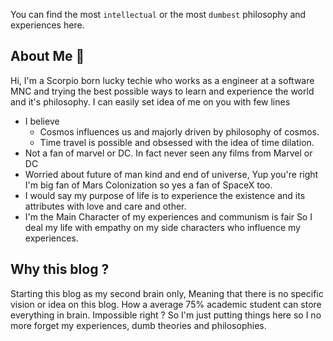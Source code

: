 You can find the most `intellectual` or the most `dumbest` philosophy and experiences here. 
## About Me 👾

Hi, I'm a Scorpio born lucky techie who works as a engineer at a software MNC and trying the best possible ways to learn and experience the world and it's philosophy.  I can easily set idea of me on you with few lines
- I believe 
	- Cosmos influences us and majorly driven by philosophy of cosmos.
	- Time travel is possible and obsessed with the idea of time dilation.
- Not a fan of marvel or DC. In fact never seen any films from Marvel or DC
- Worried about future of man kind and end of universe, Yup you're right I'm big fan of Mars Colonization so yes a fan of SpaceX too.
- I would say my purpose of life is to experience the existence and its attributes with love and care and other.
- I'm the Main Character of my experiences and communism is fair So I deal my life with empathy on my side characters who influence my experiences.

## Why this blog ?

Starting this blog as my second brain only, Meaning that there is no specific vision or idea on this blog.  How a average 75% academic student can store everything in brain. Impossible right ? So I'm just putting things here so I no more forget my experiences, dumb theories and philosophies.


